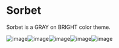 # Sorbet
Sorbet is a GRAY on BRIGHT color theme.

![image](https://github.com/exoad/Design/assets/45053009/36925685-6b11-400b-a88a-fa2b4d31761c)![image](https://github.com/exoad/Design/assets/45053009/406689d2-ffce-4e80-9759-75d1e0f4cb7f)![image](https://github.com/exoad/Design/assets/45053009/3e881915-c146-4bf5-9d47-682335f1b5a4)![image](https://github.com/exoad/Design/assets/45053009/2b1f603d-9976-45ec-bd34-ff832b438f1c)![image](https://github.com/exoad/Design/assets/45053009/58e593ce-0a59-4158-b74e-ee6eb0ad9cfc)




